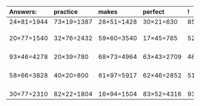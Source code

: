 | Answers: | practice | makes | perfect | ! |
| :--- | :--- | :--- | :--- | :--- |
| 24×81=1944 | 73×19=1387 | 28×51=1428 | 30×21=630 | 85×75=6375 | 
|   |   |   |   |   | 
|   |   |   |   |   | 
|   |   |   |   |   | 
| 20×77=1540 | 32×76=2432 | 59×60=3540 | 17×45=765 | 52×64=3328 | 
|   |   |   |   |   | 
|   |   |   |   |   | 
|   |   |   |   |   | 
|   |   |   |   |   | 
| 93×46=4278 | 20×39=780 | 68×73=4964 | 63×43=2709 | 46×43=1978 | 
|   |   |   |   |   | 
|   |   |   |   |   | 
|   |   |   |   |   | 
|   |   |   |   |   | 
| 58×66=3828 | 40×20=800 | 61×97=5917 | 62×46=2852 | 51×98=4998 | 
|   |   |   |   |   | 
|   |   |   |   |   | 
|   |   |   |   |   | 
|   |   |   |   |   | 
| 30×77=2310 | 82×22=1804 | 16×94=1504 | 83×52=4316 | 93×61=5673 | 
